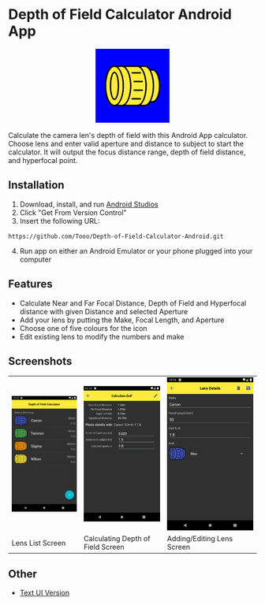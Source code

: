 # Depth of Field Calculator Android App
<p align='center'>
  <img src="app/src/main/ic_launcher-playstore.png" width="150px" height="150px">
</p>
Calculate the camera len's depth of field with this Android App calculator. 
Choose lens and enter valid aperture and distance to subject to start the calculator. 
It will output the focus distance range, depth of field distance, and hyperfocal point.

## Installation
1. Download, install, and run [Android Studios](https://developer.android.com/studio)
2. Click "Get From Version Control"
3. Insert the following URL:
```
https://github.com/Tooo/Depth-of-Field-Calculator-Android.git
```
4. Run app on either an Android Emulator or your phone plugged into your computer

## Features
- Calculate Near and Far Focal Distance, Depth of Field and Hyperfocal distance with given Distance and selected Aperture
- Add your lens by putting the Make, Focal Length, and Aperture
- Choose one of five colours for the icon
- Edit existing lens to modify the numbers and make

## Screenshots
<table>
  <tr>
    <td> <img src="images/MainActivity.png"> </td>
    <td> <img src="images/CalculateDOF.png"> </td>
    <td> <img src="images/AddLens.png">      </td>
  </tr>
  <tr>
    <td> Lens List Screen </td>
    <td> Calculating Depth of Field Screen </td>
    <td> Adding/Editing Lens Screen </td>
  </tr>
</table>

## Other
- [Text UI Version](https://github.com/Toooo123/Depth-of-Field-Calculator)
